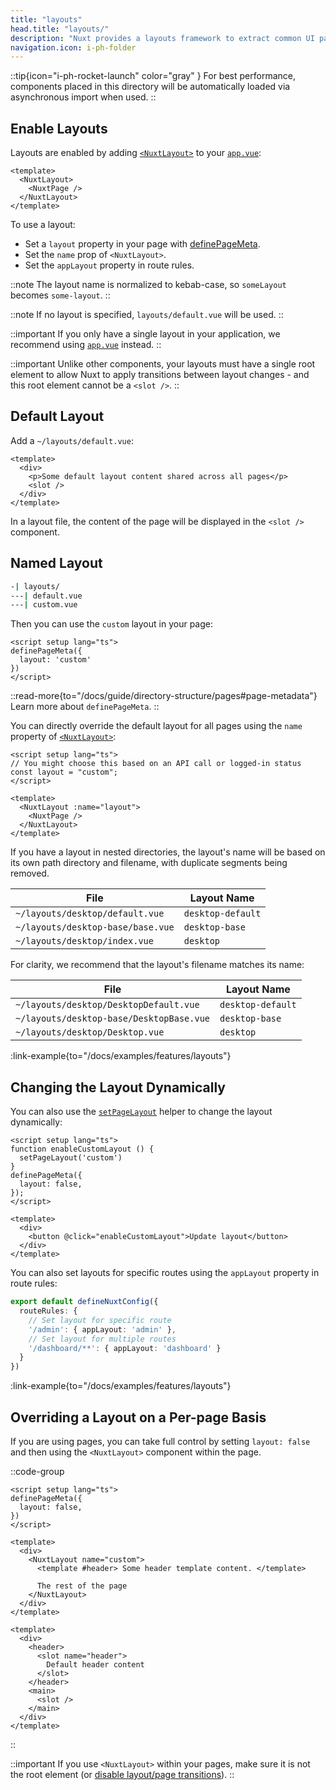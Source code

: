 ```yaml
---
title: "layouts"
head.title: "layouts/"
description: "Nuxt provides a layouts framework to extract common UI patterns into reusable layouts."
navigation.icon: i-ph-folder
---
```


::tip{icon="i-ph-rocket-launch" color="gray" }
For best performance, components placed in this directory will be automatically loaded via asynchronous import when used.
::

## Enable Layouts

Layouts are enabled by adding [`<NuxtLayout>`](/docs/api/components/nuxt-layout) to your [`app.vue`](/docs/guide/directory-structure/app):

```vue [app.vue]
<template>
  <NuxtLayout>
    <NuxtPage />
  </NuxtLayout>
</template>
```

To use a layout:
- Set a `layout` property in your page with [definePageMeta](/docs/api/utils/define-page-meta).
- Set the `name` prop of `<NuxtLayout>`.
- Set the `appLayout` property in route rules.

::note
The layout name is normalized to kebab-case, so `someLayout` becomes `some-layout`.
::

::note
If no layout is specified, `layouts/default.vue` will be used.
::

::important
If you only have a single layout in your application, we recommend using [`app.vue`](/docs/guide/directory-structure/app) instead.
::

::important
Unlike other components, your layouts must have a single root element to allow Nuxt to apply transitions between layout changes - and this root element cannot be a `<slot />`.
::

## Default Layout

Add a `~/layouts/default.vue`:

```vue [layouts/default.vue]
<template>
  <div>
    <p>Some default layout content shared across all pages</p>
    <slot />
  </div>
</template>
```

In a layout file, the content of the page will be displayed in the `<slot />` component.

## Named Layout

```bash [Directory Structure]
-| layouts/
---| default.vue
---| custom.vue
```

Then you can use the `custom` layout in your page:

```vue twoslash [pages/about.vue]
<script setup lang="ts">
definePageMeta({
  layout: 'custom'
})
</script>
```

::read-more{to="/docs/guide/directory-structure/pages#page-metadata"}
Learn more about `definePageMeta`.
::

You can directly override the default layout for all pages using the `name` property of [`<NuxtLayout>`](/docs/api/components/nuxt-layout):

```vue [app.vue]
<script setup lang="ts">
// You might choose this based on an API call or logged-in status
const layout = "custom";
</script>

<template>
  <NuxtLayout :name="layout">
    <NuxtPage />
  </NuxtLayout>
</template>
```

If you have a layout in nested directories, the layout's name will be based on its own path directory and filename, with duplicate segments being removed.

File | Layout Name
-- | --
`~/layouts/desktop/default.vue` | `desktop-default`
`~/layouts/desktop-base/base.vue` | `desktop-base`
`~/layouts/desktop/index.vue` | `desktop`

For clarity, we recommend that the layout's filename matches its name:

File | Layout Name
-- | --
`~/layouts/desktop/DesktopDefault.vue` | `desktop-default`
`~/layouts/desktop-base/DesktopBase.vue` | `desktop-base`
`~/layouts/desktop/Desktop.vue` | `desktop`

:link-example{to="/docs/examples/features/layouts"}

## Changing the Layout Dynamically

You can also use the [`setPageLayout`](/docs/api/utils/set-page-layout) helper to change the layout dynamically:

```vue twoslash
<script setup lang="ts">
function enableCustomLayout () {
  setPageLayout('custom')
}
definePageMeta({
  layout: false,
});
</script>

<template>
  <div>
    <button @click="enableCustomLayout">Update layout</button>
  </div>
</template>
```

You can also set layouts for specific routes using the `appLayout` property in route rules:

```ts [nuxt.config.ts]
export default defineNuxtConfig({
  routeRules: {
    // Set layout for specific route
    '/admin': { appLayout: 'admin' },
    // Set layout for multiple routes
    '/dashboard/**': { appLayout: 'dashboard' }
  }
})
```

:link-example{to="/docs/examples/features/layouts"}

## Overriding a Layout on a Per-page Basis

If you are using pages, you can take full control by setting `layout: false` and then using the `<NuxtLayout>` component within the page.

::code-group

```vue [pages/index.vue]
<script setup lang="ts">
definePageMeta({
  layout: false,
})
</script>

<template>
  <div>
    <NuxtLayout name="custom">
      <template #header> Some header template content. </template>

      The rest of the page
    </NuxtLayout>
  </div>
</template>
```

```vue [layouts/custom.vue]
<template>
  <div>
    <header>
      <slot name="header">
        Default header content
      </slot>
    </header>
    <main>
      <slot />
    </main>
  </div>
</template>
```

::

::important
If you use `<NuxtLayout>` within your pages, make sure it is not the root element (or [disable layout/page transitions](/docs/getting-started/transitions#disable-transitions)).
::
